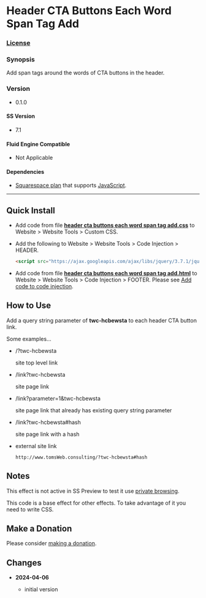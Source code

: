 # Header CTA Buttons Each Word Span Tag Add

### [License][1]

### Synopsis

Add span tags around the words of CTA buttons in the header.

### Version

  * 0.1.0

#### SS Version

  * 7.1

#### Fluid Engine Compatible

  * Not Applicable

#### Dependencies

  * [Squarespace plan][2] that supports [JavaScript][3].

---

## Quick Install

* Add code from file **[header cta buttons each word span tag add.css][4]** to Website >
  Website Tools > Custom CSS.
  
* Add the following to Website > Website Tools > Code Injection > HEADER.
  
  ```html
  <script src="https://ajax.googleapis.com/ajax/libs/jquery/3.7.1/jquery.min.js"></script>
  ```
  
* Add code from file **[header cta buttons each word span tag add.html][5]** to
  Website > Website Tools > Code Injection > FOOTER. Please see [Add code to code
  injection][6].

## How to Use

Add a query string parameter of **twc-hcbewsta** to each header CTA button link.

Some examples...

  * /?twc-hcbewsta
  
    site top level link
    
  * /link?twc-hcbewsta
  
    site page link
    
  * /link?parameter=1&twc-hcbewsta
  
    site page link that already has existing query string parameter
    
  * /link?twc-hcbewsta#hash
  
    site page link with a hash
    
  * external site link
  
  	```
  	http://www.tomsWeb.consulting/?twc-hcbewsta#hash
  	```
  
    

## Notes

This effect is not active in SS Preview to test it use [private browsing][7].

This code is a base effect for other effects. To take advantage of it you need
to write CSS.

## Make a Donation

Please consider [making a donation][8].

## Changes

<!-- * **2022-05-DD**

  * change twc-tbtca-tab-label to twc-tbtca-label
  * add class to label column to differentiate it from other columns
  * bumped version to 0.2.0
  -->
* **2024-04-06**

  * initial version

[1]: https://github.com/tomsWebConsulting/twcsl/blob/main/LICENSE.txt#L1
[2]: https://www.squarespace.com/pricing
[3]: https://en.wikipedia.org/wiki/JavaScript
[4]: header%20cta%20buttons%20each%20word%20span%20tag%20add.css#L1
[5]: header%20cta%20buttons%20each%20word%20span%20tag%20add.html#L1
[6]: https://support.squarespace.com/hc/en-us/articles/205815908-Using-code-injection#toc-add-code-to-code-injection
[7]: https://tinyurl.com/ynessvsf
[8]: https://github.com/tomsWebConsulting/twcsl#make-a-donation
